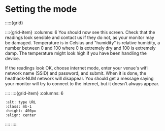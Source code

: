 # Setting the mode

:::::{grid} 

::::{grid-item} 
:columns: 6
You should now see this screen.  Check that the readings look sensible and contact us if they do not, as your monitor may be damaged.  Temperature is in Celsius and "humidity" is relative humidity, a number between 0 and 100 where 0 is extremely dry and 100 is extremely damp.   The temperature might look high if you have been handling the device.  

If the readings look OK, choose internet mode, enter your venue's wifi network name (SSID) and password, and submit.  When it is done, the heathack-NUM network will disappear.  You should get a message saying your monitor will try to connect to the internet, but it doesn't always appear.

::::
::::{grid-item} 
:columns: 6

```{image} /images/monitoring/v4-setup-screen.jpg
:alt: type URL
:class: mb-1
:height: 400px
:align: center
```

::::
:::::






